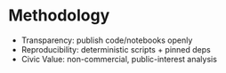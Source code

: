 # Methodology
- Transparency: publish code/notebooks openly
- Reproducibility: deterministic scripts + pinned deps
- Civic Value: non-commercial, public-interest analysis
